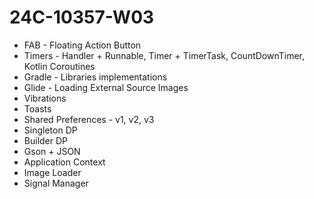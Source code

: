 # 24C-10357-W03

* FAB - Floating Action Button
* Timers - Handler + Runnable, Timer + TimerTask, CountDownTimer, Kotlin Coroutines
* Gradle - Libraries implementations
* Glide - Loading External Source Images
* Vibrations
* Toasts
* Shared Preferences - v1, v2, v3
* Singleton DP
* Builder DP
* Gson + JSON
* Application Context
* Image Loader
* Signal Manager
